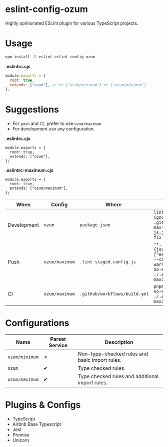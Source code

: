 # eslint-config-ozum

Highly opinionated ESLint plugin for various TypeScript projects.

# Usage

```sh
npm install -D eslint eslint-config-ozum
```

**.eslintrc.cjs**

```js
module.exports = {
  root: true,
  extends: ["ozum"], // or ["ozum/minimum"] or ["ozum/maximum"]
};
```

# Suggestions

- For `push` and `CI`, prefer to use `ozum/maximum`
- For development use any configuration.

**.eslintrc.cjs**
```
module.exports = {
  root: true,
  extends: ["ozum"],
};
```

**.eslintrc-maximum.cjs**
```
module.exports = {
  root: true,
  extends: ["ozum/maximum"],
};
```

| When | Config | Where | Example |
| ---- | ------ | ----|---|
|Development|`ozum`|`package.json`|`lint: "eslint --ignore-path .gitignore --cache --max-warnings 0 --ext js,jsx,ts,tsx,vue --fix ."`|
|Push|`ozum/maximum`|`.lint-staged.config.js`|`"*.{jsx,tsx,vue,js,ts}": ["eslint --no-ignore --cache --max-warnings 0 --fix --no-eslintrc -c ./.eslintrc-maximum.cjs"],`|
|CI|`ozum/maximum`|`.github/workflows/build.yml`|`pnpm lint --no-fix --no-eslintrc -c ./.eslintrc-maximum.cjs`|

# Configurations

| Name           | Parser Service | Description                                     |
| -------------- | -------------- | ----------------------------------------------- |
| `ozum/minimum` | ✗              | Non-type-checked rules and basic import rules.  |
| `ozum`         | ✔             | Type checked rules.                             |
| `ozum/maximum` | ✔             | Type checked rules and additional import rules. |

# Plugins & Configs

- TypeScript
- Airbnb Base Typescript
- Jest
- Promise
- Unicorn
